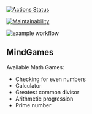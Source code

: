 [![Actions Status](https://github.com/opifexM/MindGames/workflows/hexlet-check/badge.svg)](https://github.com/opifexM/MindGames/actions)

[![Maintainability](https://api.codeclimate.com/v1/badges/3ed365e50af577090587/maintainability)](https://codeclimate.com/github/opifexM/MindGames/maintainability)

![example workflow](https://github.com/opifexM/MindGames/actions/workflows/main.yml/badge.svg)

## MindGames

Available Math Games:
- Checking for even numbers
- Calculator
- Greatest common divisor
- Arithmetic progression
- Prime number
